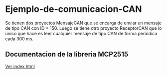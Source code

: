 # Ejemplo-de-comunicacion-CAN

Se tienen dos proyectos MensajeCAN que se encarga de enviar un mensaje de tipo CAN con ID = 150. Luego se tiene otro proyecto ReceptorCAN
que lo único que hace es leer cualquier mensaje de tipo CAN de forma periódica cada 300 ms.

## Documentacion de la libreria MCP2515
[Ver index.html](https://github.com/Agustin586/Ejemplos-SD2/blob/main/Ejemplo%20CAN%20KL46Z/Documentation%20Library/html/index.html)
